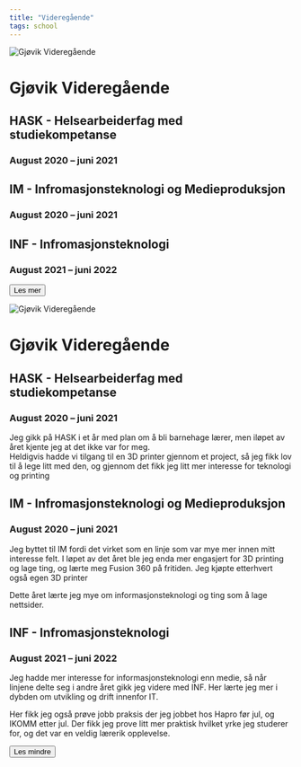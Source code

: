 ```yaml
---
title: "Videregående"
tags: school
---
```


![Gjøvik Videregående](/assets/images/School/GjovikVideregående.jpg)

# Gjøvik Videregående

<div class="spacer"></div>

## HASK - Helsearbeiderfag med studiekompetanse

### August 2020 – juni 2021

<div class="spacer"></div>

## IM - Infromasjonsteknologi og Medieproduksjon

### August 2020 – juni 2021

<div class="spacer"></div>

## INF - Infromasjonsteknologi

### August 2021 – juni 2022


<div class="spacer"></div>

<button class="expand-button styled">Les mer</button>

<div class="split">

![Gjøvik Videregående](/assets/images/School/GjovikVideregående.jpg)

# Gjøvik Videregående

<div class="spacer"></div>

## HASK - Helsearbeiderfag med studiekompetanse

### August 2020 – juni 2021

Jeg gikk på HASK i et år med plan om å bli barnehage lærer, men iløpet av året kjente jeg at det ikke var for meg.  
Heldigvis hadde vi tilgang til en 3D printer gjennom et project, så jeg fikk lov til å lege litt med den, og gjennom det fikk jeg litt mer interesse for teknologi og printing

<div class="spacer"></div>

## IM - Infromasjonsteknologi og Medieproduksjon

### August 2020 – juni 2021

Jeg byttet til IM fordi det virket som en linje som var mye mer innen mitt interesse felt. I løpet av det året ble jeg enda mer engasjert for 3D printing og lage ting, og lærte meg Fusion 360 på fritiden. Jeg kjøpte etterhvert også egen 3D printer

Dette året lærte jeg mye om informasjonsteknologi og ting som å lage nettsider.

<div class="spacer"></div>

## INF - Infromasjonsteknologi

### August 2021 – juni 2022

Jeg hadde mer interesse for informasjonsteknologi enn medie, så når linjene delte seg i andre året gikk jeg videre med INF. Her lærte jeg mer i dybden om utvikling og drift innenfor IT.

Her fikk jeg også prøve jobb praksis der jeg jobbet hos Hapro før jul, og IKOMM etter jul. Der fikk jeg prove litt mer praktisk hvilket yrke jeg studerer for, og det var en veldig lærerik opplevelse.


<div class="spacer"></div>

<button class="expand-button styled">Les mindre</button>